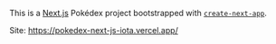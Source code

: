 This is a [Next.js](https://nextjs.org/) Pokédex project bootstrapped with [`create-next-app`](https://github.com/vercel/next.js/tree/canary/packages/create-next-app).

Site: https://pokedex-next-js-iota.vercel.app/
